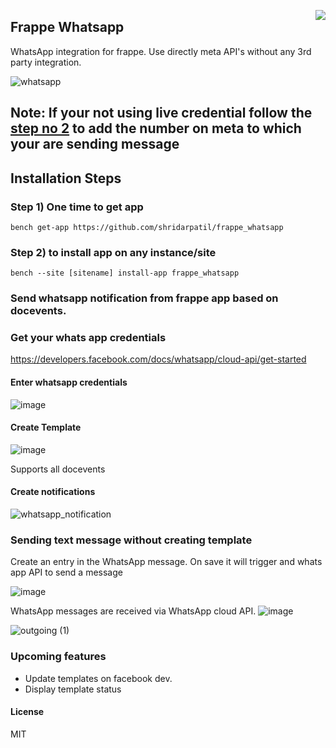 <a href="https://zerodha.tech"><img src="https://zerodha.tech/static/images/github-badge.svg" align="right" /></a>

## Frappe Whatsapp

WhatsApp integration for frappe. Use directly meta API's without any 3rd party integration.


![whatsapp](https://user-images.githubusercontent.com/11792643/203741234-29edeb1b-e2f9-4072-98c4-d73a84b48743.gif)


## Note: If your not using live credential follow the [step no 2](https://developers.facebook.com/docs/whatsapp/cloud-api/get-started) to add the number on meta to which your are sending message


## Installation Steps
### Step 1) One time to get app

```bench get-app https://github.com/shridarpatil/frappe_whatsapp```

### Step 2) to install app on any instance/site

```bench --site [sitename] install-app frappe_whatsapp```



### Send whatsapp notification from frappe app based on docevents.

### Get your whats app credentials

https://developers.facebook.com/docs/whatsapp/cloud-api/get-started


#### Enter whatsapp credentials

![image](https://user-images.githubusercontent.com/11792643/198827382-90283b36-f8ab-430e-a909-1b600d6f5da4.png)

#### Create Template
![image](https://user-images.githubusercontent.com/11792643/198827355-ebf9c113-f39a-4d37-98f7-38f719fb2d1f.png)



Supports all docevents

#### Create notifications
![whatsapp_notification](https://user-images.githubusercontent.com/11792643/198827295-f6d756a3-6289-40b3-99ea-0394efb61041.png)


### Sending text message without creating template
Create an entry in the WhatsApp message. On save it will trigger and whats app API to send a message

![image](https://user-images.githubusercontent.com/11792643/211518862-de2d3fbc-69c8-48e1-b000-8eebf20b75ab.png)

WhatsApp messages are received via WhatsApp cloud API.
![image](https://user-images.githubusercontent.com/11792643/211519625-a528abe2-ba24-46a4-bcbc-170f6b4e27fb.png)

![outgoing (1)](https://user-images.githubusercontent.com/11792643/211518647-45bfaa00-b06a-49c6-a3b3-3cf801d5ec68.gif)


### Upcoming features
* Update templates on facebook dev.
* Display template status

#### License

MIT
